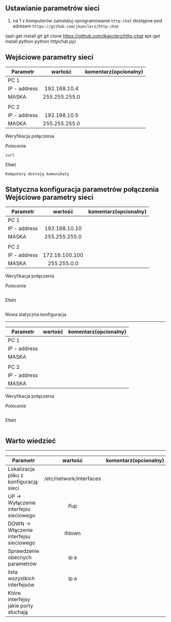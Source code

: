 Ustawianie parametrów sieci
---------------------------

1. na 1 z komputerów zainstaluj oprogramowanie ``http-chat`` dostępne pod adresem ``https://github.com/jkanclerz/http-chat``

(apt-get install git 
git clone https://github.com/jkanclerz/http-chat
apt-get install python
python httpchat.py)

Wejściowe parametry sieci
-------------------------
| Parametr | wartość | komentarz(opcionalny) |
| ------------- |:-------------:| -----:|
|   PC 1 |  
| IP - address  | 192.168.10.4 | |
| MASKA  | 255.255.255.0 | |
|   |  | |
| PC 2  |  | |
| IP - address  | 192.168.10.5 | |
| MASKA  | 255.255.255.0 | |

Weryfikacja połączenia

Polecenie
```
curl
```

Efekt
```
Komputery dostają komunikaty
```

Statyczna konfiguracja parametrów połączenia
Wejściowe parametry sieci
-------------------------
| Parametr | wartość | komentarz(opcionalny) |
| ------------- |:-------------:| -----:|
|   PC 1 |  
| IP - address  | 192.168.10.10 | |
| MASKA  | 255.255.255.0 | |
|   |  | |
| PC 2  | | |
| IP - address  | 172.16.100.100 | |
| MASKA  | 255.255.0.0 | |

Weryfikacja połączenia

Polecenie
```
```

Efekt
```
```

Nowa statyczna konfiguracja 

-------------------------
| Parametr | wartość | komentarz(opcionalny) |
| ------------- |:-------------:| -----:|
|   PC 1 |  
| IP - address  |  | |
| MASKA  |  | |
|   |  | |
| PC 2  |  | |
| IP - address  |  | |
| MASKA  |  | |

Weryfikacja połączenia

Polecenie
```
```

Efekt
```
```

Warto wiedzieć
--------------

-------------------------
| Parametr | wartość | komentarz(opcionalny) |
| ------------- |:-------------:| -----:|
| Lokalizacja pliku z konfiguracją sieci| /etc/network/interfaces | |
| UP -> Wyłączenie interfejsu sieciowego| ifup| |
| DOWN -> Włączenie interfejsu sieciowego| ifdown| |
| Sprawdzenie obecnych parametrów | ip a | |
| lista wszystkich interfejsów | ip a | |
| Które interfejsy jakie porty słuchają | | |

